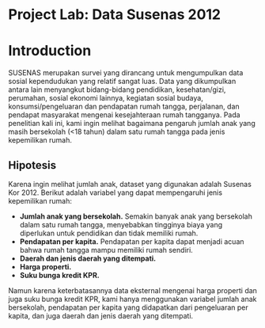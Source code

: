 # Project Lab: Data Susenas 2012
# Introduction
SUSENAS merupakan survei yang dirancang untuk mengumpulkan data sosial kependudukan yang relatif sangat luas. Data yang dikumpulkan antara lain menyangkut bidang-bidang pendidikan, kesehatan/gizi, perumahan, sosial ekonomi lainnya, kegiatan sosial budaya, konsumsi/pengeluaran dan pendapatan rumah tangga, perjalanan, dan pendapat masyarakat mengenai kesejahteraan rumah tangganya.
Pada penelitian kali ini, kami ingin melihat bagaimana pengaruh jumlah anak yang masih bersekolah (<18 tahun) dalam satu rumah tangga pada jenis kepemilikan rumah.
## Hipotesis
Karena ingin melihat jumlah anak, dataset yang digunakan adalah Susenas Kor 2012. Berikut adalah variabel yang dapat mempengaruhi jenis kepemilikan rumah:
* __Jumlah anak yang bersekolah.__ Semakin banyak anak yang bersekolah dalam satu rumah tangga, menyebabkan tingginya biaya yang diperlukan untuk pendidikan dan tidak memiliki rumah.
* __Pendapatan per kapita.__ Pendapatan per kapita dapat menjadi acuan bahwa rumah tangga mampu memiliki rumah sendiri.
* __Daerah dan jenis daerah yang ditempati.__
* __Harga properti.__
* __Suku bunga kredit KPR.__

Namun karena keterbatasannya data eksternal mengenai harga properti dan juga suku bunga kredit KPR, kami hanya menggunakan variabel jumlah anak bersekolah, pendapatan per kapita yang didapatkan dari pengeluaran per kapita, dan juga daerah dan jenis daerah yang ditempati.
# 
